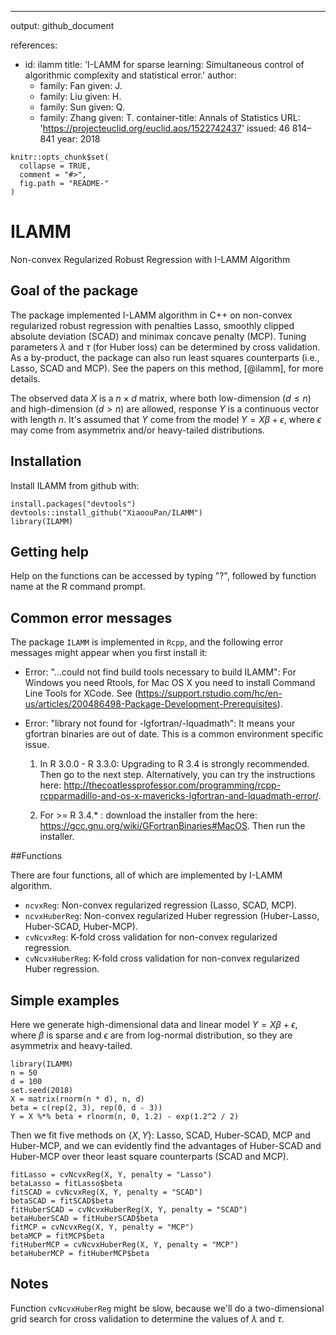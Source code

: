 ---
output: github_document

references:
- id: ilamm
  title: 'I-LAMM for sparse learning: Simultaneous control of algorithmic complexity and statistical error.' 
  author:
  - family: Fan
    given: J.
  - family: Liu
    given: H.
  - family: Sun
    given: Q.
  - family: Zhang
    given: T.
  container-title: Annals of Statistics
  URL: 'https://projecteuclid.org/euclid.aos/1522742437'
  issued: 46 814–841
    year: 2018

<!-- README.md is generated from README.Rmd. Please edit that file -->

```{r, echo = FALSE}
knitr::opts_chunk$set(
  collapse = TRUE,
  comment = "#>",
  fig.path = "README-"
)
```

# ILAMM

Non-convex Regularized Robust Regression with I-LAMM Algorithm

## Goal of the package

The package implemented I-LAMM algorithm in C++ on non-convex regularized robust regression with penalties Lasso, smoothly clipped absolute deviation (SCAD) and minimax concave penalty (MCP). Tuning parameters $\lambda$ and $\tau$ (for Huber loss) can be determined by cross validation. As a by-product, the package can also run least squares counterparts (i.e., Lasso, SCAD and MCP). See the papers on this method, [@ilamm], for more details. 

The observed data $X$ is a $n \times d$ matrix, where both low-dimension ($d \le n$) and high-dimension ($d > n$) are allowed, response $Y$ is a continuous vector with length $n$. It's assumed that $Y$ come from the model $Y = X \beta + \epsilon$, where $\epsilon$ may come from asymmetrix and/or heavy-tailed distributions. 

## Installation

Install ILAMM from github with:

```{r gh-installation, eval = FALSE}
install.packages("devtools")
devtools::install_github("XiaoouPan/ILAMM")
library(ILAMM)
```

## Getting help

Help on the functions can be accessed by typing "?", followed by function name at the R command prompt. 

## Common error messages

The package `ILAMM` is implemented in `Rcpp`, and the following error messages might appear when you first install it:

* Error: "...could not find build tools necessary to build ILAMM": For Windows you need Rtools, for Mac OS X you need to install Command Line Tools for XCode. See (https://support.rstudio.com/hc/en-us/articles/200486498-Package-Development-Prerequisites). 

* Error: "library not found for -lgfortran/-lquadmath": It means your gfortran binaries are out of date. This is a common environment specific issue. 

    1. In R 3.0.0 - R 3.3.0: Upgrading to R 3.4 is strongly recommended. Then go to the next step. Alternatively, you can try the instructions here: http://thecoatlessprofessor.com/programming/rcpp-rcpparmadillo-and-os-x-mavericks-lgfortran-and-lquadmath-error/. 

    2. For >= R 3.4.* : download the installer from the here: https://gcc.gnu.org/wiki/GFortranBinaries#MacOS. Then run the installer.


##Functions

There are four functions, all of which are implemented by I-LAMM algorithm. 

* `ncvxReg`: Non-convex regularized regression (Lasso, SCAD, MCP). 
* `ncvxHuberReg`: Non-convex regularized Huber regression (Huber-Lasso, Huber-SCAD, Huber-MCP).
* `cvNcvxReg`: K-fold cross validation for non-convex regularized regression.
* `cvNcvxHuberReg`: K-fold cross validation for non-convex regularized Huber regression.

## Simple examples 

Here we generate high-dimensional data and linear model $Y = X \beta + \epsilon$, where $\beta$ is sparse and $\epsilon$ are from log-normal distribution, so they are asymmetrix and heavy-tailed. 

```{r}
library(ILAMM)
n = 50
d = 100
set.seed(2018)
X = matrix(rnorm(n * d), n, d)
beta = c(rep(2, 3), rep(0, d - 3))
Y = X %*% beta + rlnorm(n, 0, 1.2) - exp(1.2^2 / 2)
```

Then we fit five methods on $\{X, Y\}$: Lasso, SCAD, Huber-SCAD, MCP and Huber-MCP, and we can evidently find the advantages of Huber-SCAD and Huber-MCP over theor least square counterparts (SCAD and MCP).

```{r}
fitLasso = cvNcvxReg(X, Y, penalty = "Lasso")
betaLasso = fitLasso$beta
fitSCAD = cvNcvxReg(X, Y, penalty = "SCAD")
betaSCAD = fitSCAD$beta
fitHuberSCAD = cvNcvxHuberReg(X, Y, penalty = "SCAD")
betaHuberSCAD = fitHuberSCAD$beta
fitMCP = cvNcvxReg(X, Y, penalty = "MCP")
betaMCP = fitMCP$beta
fitHuberMCP = cvNcvxHuberReg(X, Y, penalty = "MCP")
betaHuberMCP = fitHuberMCP$beta
```

## Notes 

Function `cvNcvxHuberReg` might be slow, because we'll do a two-dimensional grid search for cross validation to determine the values of $\lambda$ and $\tau$.
